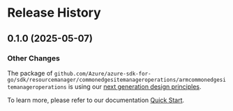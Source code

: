 # Release History

## 0.1.0 (2025-05-07)
### Other Changes

The package of `github.com/Azure/azure-sdk-for-go/sdk/resourcemanager/commonedgesitemanageroperations/armcommonedgesitemanageroperations` is using our [next generation design principles](https://azure.github.io/azure-sdk/general_introduction.html).

To learn more, please refer to our documentation [Quick Start](https://aka.ms/azsdk/go/mgmt).